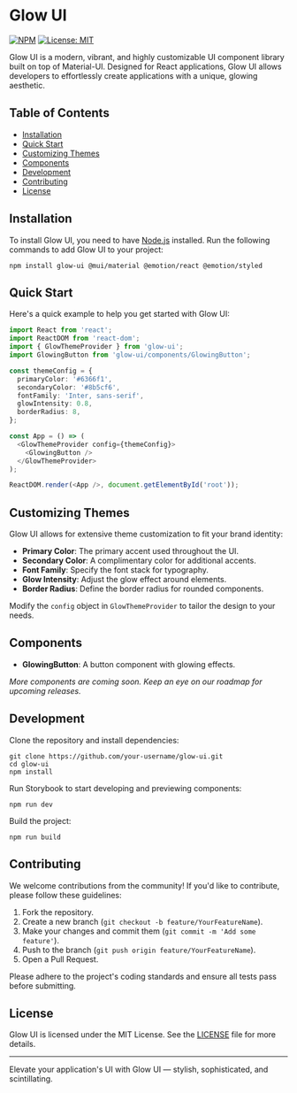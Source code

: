 # Glow UI

[![NPM](https://img.shields.io/npm/v/glow-ui.svg)](https://www.npmjs.com/package/glow-ui)
[![License: MIT](https://img.shields.io/badge/License-MIT-yellow.svg)](https://opensource.org/licenses/MIT)

Glow UI is a modern, vibrant, and highly customizable UI component library built on top of Material-UI. Designed for React applications, Glow UI allows developers to effortlessly create applications with a unique, glowing aesthetic.

## Table of Contents

- [Installation](#installation)
- [Quick Start](#quick-start)
- [Customizing Themes](#customizing-themes)
- [Components](#components)
- [Development](#development)
- [Contributing](#contributing)
- [License](#license)

## Installation

To install Glow UI, you need to have [Node.js](https://nodejs.org/) installed. Run the following commands to add Glow UI to your project:

```shell
npm install glow-ui @mui/material @emotion/react @emotion/styled
```

## Quick Start

Here's a quick example to help you get started with Glow UI:

```typescript
import React from 'react';
import ReactDOM from 'react-dom';
import { GlowThemeProvider } from 'glow-ui';
import GlowingButton from 'glow-ui/components/GlowingButton';

const themeConfig = {
  primaryColor: '#6366f1',
  secondaryColor: '#8b5cf6',
  fontFamily: 'Inter, sans-serif',
  glowIntensity: 0.8,
  borderRadius: 8,
};

const App = () => (
  <GlowThemeProvider config={themeConfig}>
    <GlowingButton />
  </GlowThemeProvider>
);

ReactDOM.render(<App />, document.getElementById('root'));
```

## Customizing Themes

Glow UI allows for extensive theme customization to fit your brand identity:

- **Primary Color**: The primary accent used throughout the UI.
- **Secondary Color**: A complimentary color for additional accents.
- **Font Family**: Specify the font stack for typography.
- **Glow Intensity**: Adjust the glow effect around elements.
- **Border Radius**: Define the border radius for rounded components.

Modify the `config` object in `GlowThemeProvider` to tailor the design to your needs.

## Components

- **GlowingButton**: A button component with glowing effects.

*More components are coming soon. Keep an eye on our roadmap for upcoming releases.*

## Development

Clone the repository and install dependencies:

```shell
git clone https://github.com/your-username/glow-ui.git
cd glow-ui
npm install
```

Run Storybook to start developing and previewing components:

```shell
npm run dev
```

Build the project:

```shell
npm run build
```

## Contributing

We welcome contributions from the community! If you'd like to contribute, please follow these guidelines:

1. Fork the repository.
2. Create a new branch (`git checkout -b feature/YourFeatureName`).
3. Make your changes and commit them (`git commit -m 'Add some feature'`).
4. Push to the branch (`git push origin feature/YourFeatureName`).
5. Open a Pull Request.

Please adhere to the project's coding standards and ensure all tests pass before submitting.

## License

Glow UI is licensed under the MIT License. See the [LICENSE](LICENSE) file for more details.

---
Elevate your application's UI with Glow UI — stylish, sophisticated, and scintillating.
